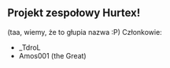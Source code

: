 Projekt zespołowy Hurtex!
-----------------------------
(taa, wiemy, że to głupia nazwa :P)
Członkowie:
- _TdroL
- Amos001 (the Great)